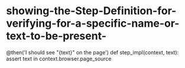 # showing-the-Step-Definition-for-verifying-for-a-specific-name-or-text-to-be-present-
@then('I should see "{text}" on the page')
def step_impl(context, text):
    assert text in context.browser.page_source
